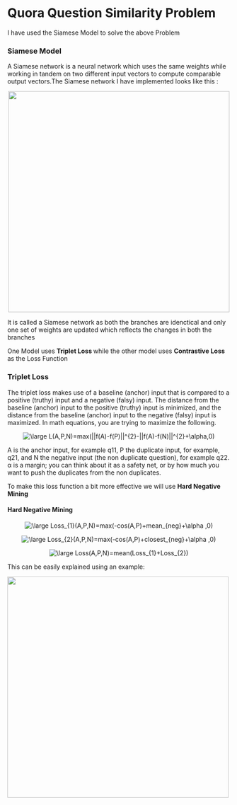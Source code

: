 # Quora Question Similarity Problem

I have used the Siamese Model to solve the above Problem

### Siamese Model
A Siamese network is a neural network which uses the same weights while working in tandem on two different input vectors to compute comparable output vectors.The Siamese network I have implemented looks like this :


<p align="center">
  <img src="https://zhangruochi.com/Question-duplicates/2020/08/23/siamese.png" width="500" height="500">


It is called a Siamese network as both the branches are idenctical and only one set of weights are updated which reflects the changes in both the branches 


One Model uses <b> Triplet Loss </b> while the other model uses <b> Contrastive Loss </b> as the Loss Function
### Triplet Loss

The triplet loss makes use of a baseline (anchor) input that is compared to a positive (truthy) input and a negative (falsy) input. The distance from the baseline (anchor) input to the positive (truthy) input is minimized, and the distance from the baseline (anchor) input to the negative (falsy) input is maximized. In math equations, you are trying to maximize the following. 
  <p align = "center">
  <img src="https://latex.codecogs.com/gif.latex?\large&space;L(A,P,N)=max(||f(A)-f(P)||^{2}-||f(A)-f(N)||^{2}&plus;\alpha,0)" title="\large L(A,P,N)=max(||f(A)-f(P)||^{2}-||f(A)-f(N)||^{2}+\alpha,0)" />
  
  </p>
    
A is the anchor input, for example q11, P the duplicate input, for example, q21, and N the negative input (the non duplicate question), for example q22.  α is a margin; you can think about it as a safety net, or by how much you want to push the duplicates from the non duplicates.

To make this  loss function a bit more effective we will use <b> Hard Negative Mining </b>

#### Hard Negative Mining

 <p align = "center">
<img src="https://latex.codecogs.com/gif.latex?\large&space;Loss_{1}(A,P,N)=max(-cos(A,P)&plus;mean_{neg}&plus;\alpha&space;,0)" title="\large Loss_{1}(A,P,N)=max(-cos(A,P)+mean_{neg}+\alpha ,0)" /> </p>


 <p align = "center">
<img src="https://latex.codecogs.com/gif.latex?\large&space;Loss_{2}(A,P,N)=max(-cos(A,P)&plus;closest_{neg}&plus;\alpha&space;,0)" title="\large Loss_{2}(A,P,N)=max(-cos(A,P)+closest_{neg}+\alpha ,0)" /> </p>


 <p align = "center">
<img src="https://latex.codecogs.com/gif.latex?\large&space;Loss(A,P,N)=mean(Loss_{1}&plus;Loss_{2})" title="\large Loss(A,P,N)=mean(Loss_{1}+Loss_{2})" />
</p>

This can be easily explained using an example:

<img src= "https://zhangruochi.com/Question-duplicates/2020/08/23/C3_W4_triploss1.png" width="500" height="500" >
